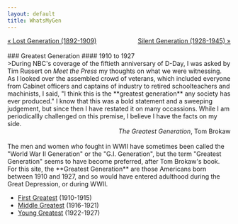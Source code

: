 ```yaml
---
layout: default
title: WhatsMyGen
---
```

<div style="overflow: hidden"><a href="/WhatsMyGen/generations/lost.html" class="previous" style="float: left !important">&laquo; Lost Generation (1892-1909)</a><a href="/WhatsMyGen/generations/silent.html" class="next" style="float: right !important">Silent Generation (1928-1945) &raquo;</a></div>
<br>
### Greatest Generation
#### 1910 to 1927
<br>
>During NBC's coverage of the fiftieth anniversary of D-Day, I was asked by Tim Russert on <em>Meet the Press</em> my thoughts on what we were witnessing. As I looked over the assembled crowd of veterans, which included everyone from Cabinet officers and captains of industry to retired schoolteachers and machinists, I said, "I think this is the **greatest generation** any society has ever produced." I know that this was a bold statement and a sweeping judgement, but since then I have restated it on many occassions. While I am periodicallly challenged on this premise, I believe I have the facts on my side.

<div style="text-align: right"> <em>The Greatest Generation</em>, Tom Brokaw </div> 
<br>  
The men and women who fought in WWII have sometimes been called the "World War II Generation" or the "G.I. Generation", but the term "Greatest Generation" seems to have become preferred, after Tom Brokaw's book. For this site, the **Greatest Generation** are those Americans born between 1910 and 1927, and so would have entered adulthood during the Great Depression, or during WWII. 

- [First Greatest](/WhatsMyGen/generations/greatest-first.html) (1910-1915)
- [Middle Greatest](/WhatsMyGen/generations/greatest-middle.html) (1916-1921)
- [Young Greatest](/WhatsMyGen/generations/greatest-young.html) (1922-1927)
